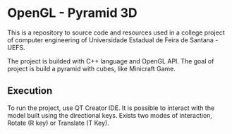# OpenGL - Pyramid 3D
This is a repository to source code and resources used in a college project of computer engineering of Universidade Estadual de Feira de Santana - UEFS.

The project is builded with C++ language and OpenGL API. The goal of project is build a pyramid with cubes, like Minicraft Game.

## Execution
To run the project, use QT Creator IDE. It is possible to interact with the model built using the directional keys. Exists two modes of interaction, Rotate (R key) or Translate (T Key).
